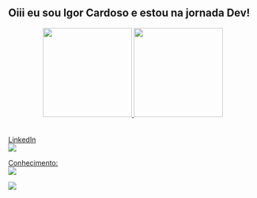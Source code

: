 ## Oiii eu sou Igor Cardoso e estou na jornada Dev!
<div align="center">
  <a href="https://https://www.linkedin.com/in/igor-cardoso-0015b558/">
  <img height="180em" src="https://github-readme-stats.vercel.app/api?username=igorkrdoso&show_icons=true&theme=dark&include_all_commits=true&count_private=true"/>
  <img height="180em" src="https://github-readme-stats.vercel.app/api/top-langs/?username=igorkrdoso&layout=compact&langs_count=7&theme=dark"/>
</div>
  
  
<br>
  <br>
LinkedIn
  <br>
<img src= "https://img.shields.io/badge/LinkedIn-0077B5?style=for-the-badge&logo=linkedin&logoColor=white" />

Conhecimento:
  <br>
<img src="https://img.shields.io/badge/Adobe%20Photoshop-31A8FF?style=for-the-badge&logo=Adobe%20Photoshop&logoColor=black" />

<img src= "https://img.shields.io/badge/Eclipse-2C2255?style=for-the-badge&logo=eclipse&logoColor=white"/>
